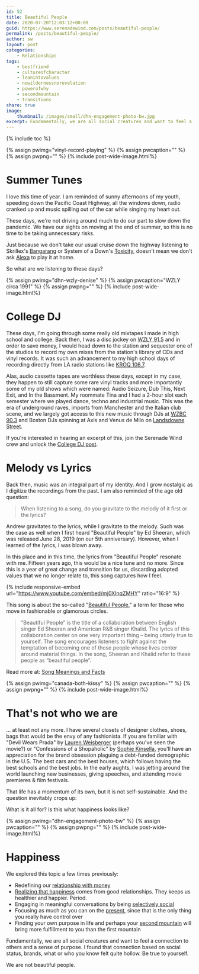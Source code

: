 ```yaml
---
id: 52
title: Beautiful People
date: 2020-07-20T12:03:12+00:00
guid: https://www.serenadewind.com/posts/beautiful-people/
permalink: /posts/beautiful-people/
author: sw
layout: post
categories:
    - Relationships
tags:
    - bestfriend
    - cultureofcharacter
    - leanintovalues
    - nowildernessnorevelation
    - powerofwhy
    - secondmountain
    - transitions
share: true
image:
    thumbnail: /images/small/dhn-engagement-photo-bw.jpg 
excerpt: Fundamentally, we are all social creatures and want to feel a connection to others and a sense of purpose. I found that connection based on social status, brands, what or who you know felt quite hollow. We are not beautiful people.
---
```

{% include toc %}

{% assign pwimg="vinyl-record-playing" %}
{% assign pwcaption="" %}
{% assign pwpng="" %}
{% include post-wide-image.html%}

# Summer Tunes

I love this time of year. I am reminded of sunny afternoons of my youth, speeding down the Pacific Coast Highway, all the windows down, radio cranked up and music spilling out of the car while singing my heart out.

These days, we're not driving around much to do our part to slow down the pandemic. We have our sights on moving at the end of summer, so this is no time to be taking unnecessary risks.

Just because we don't take our usual cruise down the highway listening to Skrillex's [Bangarang](https://www.youtube.com/watch?v=cR2XilcGYOo) or System of a Down's [Toxicity](https://www.youtube.com/watch?v=iywaBOMvYLI), doesn't mean we don't ask [Alexa](https://www.amazon.com/smart-home-devices/b/?ie=UTF8&node=9818047011&ref_=sv_devicesubnav_1) to play it at home.

So what are we listening to these days?

{% assign pwimg="dhn-wzly-denise" %}
{% assign pwcaption="WZLY circa 1991" %}
{% assign pwpng="" %}
{% include post-wide-image.html%}

# College DJ

These days, I'm going through some really old mixtapes I made in high school and college. Back then, I was a disc jockey on [WZLY 91.5](https://wzly.net/) and in order to save money, I would head down to the station and sequester one of the studios to record my own mixes from the station's library of CDs and vinyl records. It was such an advancement to my high school days of recording directly from LA radio stations like [KROQ 106.7](https://kroq.radio.com/).

Alas, audio cassette tapes are worthless these days, except in my case, they happen to still capture some rare vinyl tracks and more importantly some of my old shows which were named: Audio Seizure, Dub This, Next Exit, and In the Bassment. My roommate Tina and I had a 2-hour slot each semester where we played dance, techno and industrial music. This was the era of underground raves, imports from Manchester and the Italian club scene, and we largely got access to this new music through DJs at [WZBC 90.3](https://www.wzbc.org/) and Boston DJs spinning at Axis and Venus de Milo on [Landsdowne Street](http://archive.boston.com/thingstodo/gotoit/2007/09/boston_nightclu.html).

If you're interested in hearing an excerpt of this, join the Serenade Wind crew and unlock the [College DJ post](https://www.patreon.com/posts/39519494).

# Melody vs Lyrics

Back then, music was an integral part of my identity. And I grow nostalgic as I digitize the recordings from the past. I am also reminded of the age old question:

>When listening to a song, do you gravitate to the melody of it first or the lyrics?

Andrew gravitates to the lyrics, while I gravitate to the melody. Such was the case as well when I first heard "Beautiful People" by Ed Sheeran, which was released June 28, 2019 (on our 5th anniversary). However, when I learned of the lyrics, I was blown away.

In this place and in this time, the lyrics from "Beautiful People" resonate with me. Fifteen years ago, this would be a nice tune and no more. Since this is a year of great change and transition for us, discarding adopted values that we no longer relate to, this song captures how I feel.

{% include responsive-embed url="https://www.youtube.com/embed/mj0XInqZMHY" ratio="16:9" %}

This song is about the so-called "[Beautiful People](https://www.songfacts.com/facts/ed-sheeran/beautiful-people)," a term for those who move in fashionable or glamorous circles.

>“Beautiful People” is the title of a collaboration between English singer Ed Sheeran and American R&B singer Khalid. The lyrics of this collaboration center on one very important thing – being utterly true to yourself. The song encourages listeners to fight against the temptation of becoming one of those people whose lives center around material things. In the song, Sheeran and Khalid refer to these people as “beautiful people”.

Read more at: [Song Meanings and Facts](https://www.songmeaningsandfacts.com/beautiful-people-by-ed-sheeran-ft-khalid/)

{% assign pwimg="canada-both-kissy" %}
{% assign pwcaption="" %}
{% assign pwpng="" %}
{% include post-wide-image.html%}

# That's not who we are

... at least not any more. I have several closets of designer clothes, shoes, bags that would be the envy of any fashionista. If you are familiar with "Devil Wears Prada" by [Lauren Weisberger](https://www.laurenweisberger.com/) (perhaps you've seen the movie?) or "Confessions of a Shopaholic" by [Sophie Kinsella](https://www.sophiekinsella.co.uk/), you'll have an appreciation for the brand obsession plaguing a debt-funded demographic in the U.S. The best cars and the best houses, which follows having the best schools and the best jobs. In the early aughts, I was jetting around the world launching new businesses, giving speeches, and attending movie premieres & film festivals.

That life has a momentum of its own, but it is not self-sustainable. And the question inevitably crops up:

What is it all for? Is this what happiness looks like?

{% assign pwimg="dhn-engagement-photo-bw" %}
{% assign pwcaption="" %}
{% assign pwpng="" %}
{% include post-wide-image.html%}

# Happiness

We explored this topic a few times previously:

-   Redefining our [relationship with money](/posts/relationship-with-money/)
-   [Realizing that happiness](/posts/throw-back/) comes from good relationships. They keeps us healthier and happier. Period.
-   Engaging in meaningful conversations by being [selectively social](/posts/selectively-social/)
-   Focusing as much as you can on the [present](/posts/past-present-and-future/), since that is the only thing you really have control over
-   Finding your own purpose in life and perhaps your [second mountain](/posts/philanthropy/) will bring more fulfillment to you than the first mountain

Fundamentally, we are all social creatures and want to feel a connection to others and a sense of purpose. I found that connection based on social status, brands, what or who you know felt quite hollow. Be true to yourself. 

We are not beautiful people.
